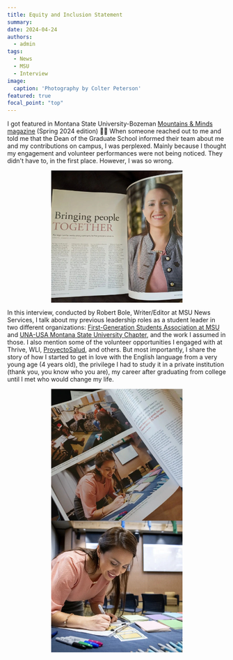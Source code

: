 ```yaml
---
title: Equity and Inclusion Statement
summary: 
date: 2024-04-24
authors:
  - admin
tags:
  - News
  - MSU
  - Interview
image:
  caption: 'Photography by Colter Peterson'
featured: true
focal_point: "top"
---
```


I got featured in Montana State University-Bozeman [Mountains & Minds magazine](https://www.montana.edu/news/mountainsandminds/23709/bringing-people-together) (Spring 2024 edition) 💙💛
When someone reached out to me and told me that the Dean of the Graduate School informed their team about me and my contributions on campus, I was perplexed. Mainly because I thought my engagement and volunteer performances were not being noticed. They didn't have to, in the first place. However, I was so wrong.

<div style="display: flex; justify-content: center;">
    <img src="magazine.jpg" alt="figure" width="60%">
</div>

In this interview, conducted by Robert Bole, Writer/Editor at MSU News Services, I talk about my previous leadership roles as a student leader in two different organizations: [First-Generation Students Association at MSU](https://www.instagram.com/msu_firstgenerationstudents/) and [UNA-USA Montana State University Chapter](https://www.instagram.com/unausamontanastate/), and the work I assumed in those. I also mention some of the volunteer opportunities I engaged with at Thrive, WLI, [ProyectoSalud](https://www.instagram.com/proyecto_saludmt), and others. But most importantly, I share the story of how I started to get in love with the English language from a very young age (4 years old), the privilege I had to study it in a private institution (thank you, you know who you are), my career after graduating from college until I met who would change my life.

<div style="display: flex; justify-content: center;">
    <img src="magazine2.jpg" alt="figure" width="60%">
</div>

<div style="display: flex; justify-content: center;">
    <img src="magazine3.jpg" alt="figure" width="60%">
</div>

